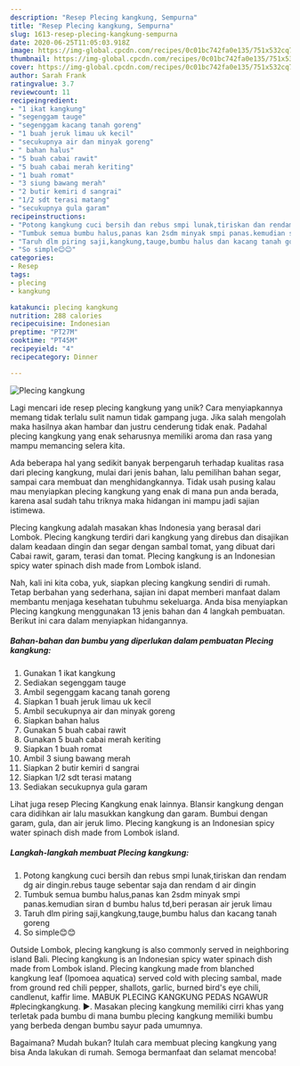 ```yaml
---
description: "Resep Plecing kangkung, Sempurna"
title: "Resep Plecing kangkung, Sempurna"
slug: 1613-resep-plecing-kangkung-sempurna
date: 2020-06-25T11:05:03.918Z
image: https://img-global.cpcdn.com/recipes/0c01bc742fa0e135/751x532cq70/plecing-kangkung-foto-resep-utama.jpg
thumbnail: https://img-global.cpcdn.com/recipes/0c01bc742fa0e135/751x532cq70/plecing-kangkung-foto-resep-utama.jpg
cover: https://img-global.cpcdn.com/recipes/0c01bc742fa0e135/751x532cq70/plecing-kangkung-foto-resep-utama.jpg
author: Sarah Frank
ratingvalue: 3.7
reviewcount: 11
recipeingredient:
- "1 ikat kangkung"
- "segenggam tauge"
- "segenggam kacang tanah goreng"
- "1 buah jeruk limau uk kecil"
- "secukupnya air dan minyak goreng"
- " bahan halus"
- "5 buah cabai rawit"
- "5 buah cabai merah keriting"
- "1 buah romat"
- "3 siung bawang merah"
- "2 butir kemiri d sangrai"
- "1/2 sdt terasi matang"
- "secukupnya gula garam"
recipeinstructions:
- "Potong kangkung cuci bersih dan rebus smpi lunak,tiriskan dan rendam dg air dingin.rebus tauge sebentar saja dan rendam d air dingin"
- "Tumbuk semua bumbu halus,panas kan 2sdm minyak smpi panas.kemudian siran d bumbu halus td,beri perasan air jeruk limau"
- "Taruh dlm piring saji,kangkung,tauge,bumbu halus dan kacang tanah goreng"
- "So simple😊😊"
categories:
- Resep
tags:
- plecing
- kangkung

katakunci: plecing kangkung 
nutrition: 288 calories
recipecuisine: Indonesian
preptime: "PT27M"
cooktime: "PT45M"
recipeyield: "4"
recipecategory: Dinner

---
```



![Plecing kangkung](https://img-global.cpcdn.com/recipes/0c01bc742fa0e135/751x532cq70/plecing-kangkung-foto-resep-utama.jpg)

Lagi mencari ide resep plecing kangkung yang unik? Cara menyiapkannya memang tidak terlalu sulit namun tidak gampang juga. Jika salah mengolah maka hasilnya akan hambar dan justru cenderung tidak enak. Padahal plecing kangkung yang enak seharusnya memiliki aroma dan rasa yang mampu memancing selera kita.

Ada beberapa hal yang sedikit banyak berpengaruh terhadap kualitas rasa dari plecing kangkung, mulai dari jenis bahan, lalu pemilihan bahan segar, sampai cara membuat dan menghidangkannya. Tidak usah pusing kalau mau menyiapkan plecing kangkung yang enak di mana pun anda berada, karena asal sudah tahu triknya maka hidangan ini mampu jadi sajian istimewa.

Plecing kangkung adalah masakan khas Indonesia yang berasal dari Lombok. Plecing kangkung terdiri dari kangkung yang direbus dan disajikan dalam keadaan dingin dan segar dengan sambal tomat, yang dibuat dari Cabai rawit, garam, terasi dan tomat. Plecing kangkung is an Indonesian spicy water spinach dish made from Lombok island.


Nah, kali ini kita coba, yuk, siapkan plecing kangkung sendiri di rumah. Tetap berbahan yang sederhana, sajian ini dapat memberi manfaat dalam membantu menjaga kesehatan tubuhmu sekeluarga. Anda bisa menyiapkan Plecing kangkung menggunakan 13 jenis bahan dan 4 langkah pembuatan. Berikut ini cara dalam menyiapkan hidangannya.

<!--inarticleads1-->

##### Bahan-bahan dan bumbu yang diperlukan dalam pembuatan Plecing kangkung:

1. Gunakan 1 ikat kangkung
1. Sediakan segenggam tauge
1. Ambil segenggam kacang tanah goreng
1. Siapkan 1 buah jeruk limau uk kecil
1. Ambil secukupnya air dan minyak goreng
1. Siapkan  bahan halus
1. Gunakan 5 buah cabai rawit
1. Gunakan 5 buah cabai merah keriting
1. Siapkan 1 buah romat
1. Ambil 3 siung bawang merah
1. Siapkan 2 butir kemiri d sangrai
1. Siapkan 1/2 sdt terasi matang
1. Sediakan secukupnya gula garam


Lihat juga resep Plecing Kangkung enak lainnya. Blansir kangkung dengan cara didihkan air lalu masukkan kangkung dan garam. Bumbui dengan garam, gula, dan air jeruk limo. Plecing kangkung is an Indonesian spicy water spinach dish made from Lombok island. 

<!--inarticleads2-->

##### Langkah-langkah membuat Plecing kangkung:

1. Potong kangkung cuci bersih dan rebus smpi lunak,tiriskan dan rendam dg air dingin.rebus tauge sebentar saja dan rendam d air dingin
1. Tumbuk semua bumbu halus,panas kan 2sdm minyak smpi panas.kemudian siran d bumbu halus td,beri perasan air jeruk limau
1. Taruh dlm piring saji,kangkung,tauge,bumbu halus dan kacang tanah goreng
1. So simple😊😊


Outside Lombok, plecing kangkung is also commonly served in neighboring island Bali. Plecing kangkung is an Indonesian spicy water spinach dish made from Lombok island. Plecing kangkung made from blanched kangkung leaf (Ipomoea aquatica) served cold with plecing sambal, made from ground red chili pepper, shallots, garlic, burned bird&#39;s eye chili, candlenut, kaffir lime. MABUK PLECING KANGKUNG PEDAS NGAWUR #plecingkangkung. ►. Masakan plecing kangkung memiliki cirri khas yang terletak pada bumbu di mana bumbu plecing kangkung memiliki bumbu yang berbeda dengan bumbu sayur pada umumnya. 

Bagaimana? Mudah bukan? Itulah cara membuat plecing kangkung yang bisa Anda lakukan di rumah. Semoga bermanfaat dan selamat mencoba!
